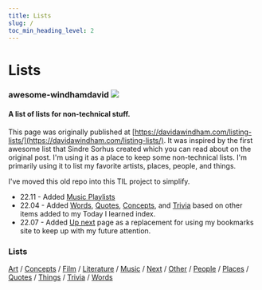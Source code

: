 ```yaml
---
title: Lists
slug: /
toc_min_heading_level: 2
---
```


# Lists

### awesome-windhamdavid [![](https://cdn.rawgit.com/sindresorhus/awesome/d7305f38d29fed78fa85652e3a63e154dd8e8829/media/badge.svg)](https://github.com/sindresorhus/awesome) 

#### A list of lists for non-technical stuff. 

This page was originally published at [https://davidawindham.com/listing-lists/](https://davidawindham.com/listing-lists/). It was inspired by the first awesome list that Sindre Sorhus created which you can read about on the original post. I'm using it as a place to keep some non-technical lists. I'm primarily using it to list my favorite artists, places, people, and things. 


I've moved this old repo into this TIL project to simplify. 

- 22.11 - Added [Music Playlists](music#playlists)
- 22.04 - Added [Words](words), [Quotes](quotes), [Concepts](concepts), and [Trivia](trivia) based on other items added to my Today I learned index. 
- 22.07 - Added [Up next](next) page as a replacement for using my bookmarks site to keep up with my future attention.

### Lists

[Art](art)
/ [Concepts](concepts)
/ [Film](film)
/ [Literature](lit)
/ [Music](music)
/ [Next](next)
/ [Other](lists)
/ [People](people)
/ [Places](places)
/ [Quotes](quotes)
/ [Things](things)
/ [Trivia](trivia)
/ [Words](words)
